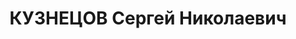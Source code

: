---
title: КУЗНЕЦОВ Сергей Николаевич
description: "Род. в 1895, Московская обл., с. Купавка. \n "
---